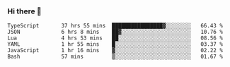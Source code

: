 ### Hi there 👋

<!--START_SECTION:waka-->

```text
TypeScript       37 hrs 55 mins  ████████████████▓░░░░░░░░   66.43 %
JSON             6 hrs 8 mins    ██▓░░░░░░░░░░░░░░░░░░░░░░   10.76 %
Lua              4 hrs 53 mins   ██░░░░░░░░░░░░░░░░░░░░░░░   08.56 %
YAML             1 hr 55 mins    █░░░░░░░░░░░░░░░░░░░░░░░░   03.37 %
JavaScript       1 hr 16 mins    ▓░░░░░░░░░░░░░░░░░░░░░░░░   02.22 %
Bash             57 mins         ▒░░░░░░░░░░░░░░░░░░░░░░░░   01.67 %
```

<!--END_SECTION:waka-->

<!--
**arlenxuzj/arlenxuzj** is a ✨ _special_ ✨ repository because its `README.md` (this file) appears on your GitHub profile.

Here are some ideas to get you started:

- 🔭 I’m currently working on ...
- 🌱 I’m currently learning ...
- 👯 I’m looking to collaborate on ...
- 🤔 I’m looking for help with ...
- 💬 Ask me about ...
- 📫 How to reach me: ...
- 😄 Pronouns: ...
- ⚡ Fun fact: ...
-->
